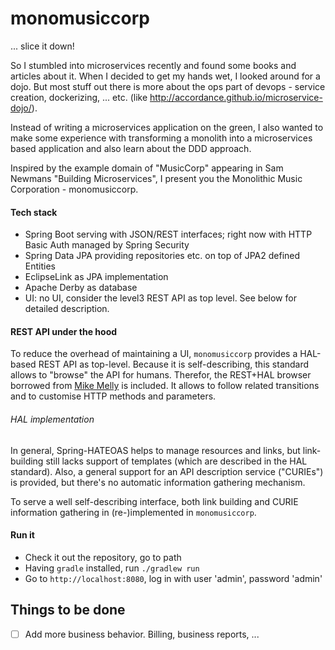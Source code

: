 # monomusiccorp

... slice it down!


So I stumbled into microservices recently and found some books and articles about it. When I decided to get my hands wet, I looked around for a dojo.
But most stuff out there is more about the ops part of devops - service creation, dockerizing, ... etc. (like http://accordance.github.io/microservice-dojo/).

Instead of writing a microservices application on the green, I also wanted to make some experience with transforming a monolith into a microservices based application and also learn about the DDD approach.

Inspired by the example domain of "MusicCorp" appearing in Sam Newmans "Building Microservices", I present you the Monolithic Music Corporation - monomusiccorp.


#### Tech stack
- Spring Boot serving with JSON/REST interfaces; right now with HTTP Basic Auth managed by Spring Security
- Spring Data JPA providing repositories etc. on top of JPA2 defined Entities
- EclipseLink as JPA implementation
- Apache Derby as database
- UI: no UI, consider the level3 REST API as top level. See below for detailed description.

#### REST API under the hood
To reduce the overhead of maintaining a UI, `monomusiccorp` provides a HAL-based REST API as top-level. Because it is self-describing, this standard allows to "browse" the API for humans. Therefor, the REST+HAL browser borrowed from [Mike Melly](https://github.com/mikekelly/hal-browser) is included. It allows to follow related transitions and to customise HTTP methods and parameters. 

###### HAL implementation
In general, Spring-HATEOAS helps to manage resources and links, but link-building still lacks support of templates (which are described in the HAL standard). Also, a general support for an API description service ("CURIEs") is provided, but there's no automatic information gathering mechanism.

To serve a well self-describing interface, both link building and CURIE information gathering in (re-)implemented in `monomusiccorp`. 

#### Run it
- Check it out the repository, go to path
- Having `gradle` installed, run `./gradlew run` 
- Go to `http://localhost:8080`, log in with user 'admin', password 'admin'

Things to be done
-----------------
- [ ] Add more business behavior. Billing, business reports, ...

